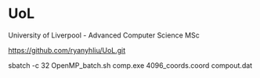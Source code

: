 # UoL
University of Liverpool - Advanced Computer Science MSc 

https://github.com/ryanyhliu/UoL.git

sbatch -c 32 OpenMP_batch.sh comp.exe 4096_coords.coord compout.dat